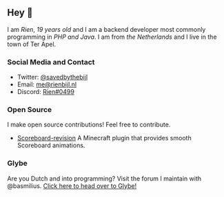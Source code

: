 ## Hey 👋

I am *Rien*, *19 years old* and I am a backend developer most commonly programming in *PHP and Java*. I am from *the Netherlands* and I live in the town of Ter Apel.

### Social Media and Contact
- Twitter: [@savedbythebijl](https://twitter.com/savedbythebijl)
- Email: [me@rienbijl.nl](mailto:me@rienbijl.nl)
- Discord: [Rien#0499](https://discordapp.com/users/Rien#0499)

### Open Source
I make open source contributions! Feel free to contribute.
- [Scoreboard-revision](https://github.com/RienBijl/Scoreboard-revision) A Minecraft plugin that provides smooth Scoreboard animations.

### Glybe
Are you Dutch and into programming? Visit the forum I maintain with @basmilius. [Click here to head over to Glybe!](https://glybe.nl)
